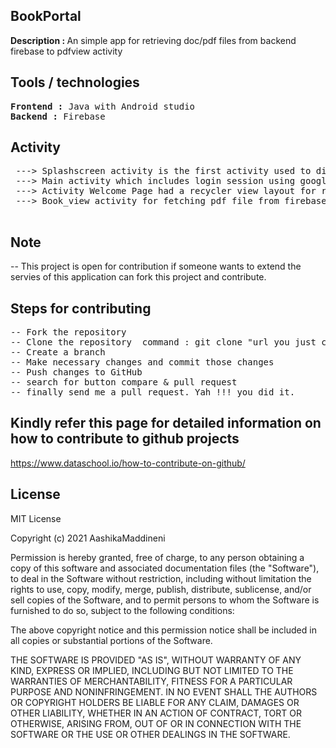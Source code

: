 ## BookPortal
<b>Description : </b>  An simple app for retrieving doc/pdf files from backend firebase to pdfview activity

## Tools / technologies
<pre>
<b>Frontend :</b> Java with Android studio 
<b>Backend :</b> Firebase
</pre>


## Activity
<pre>
 ---> Splashscreen activity is the first activity used to display logo and animation.
 ---> Main activity which includes login session using google signin button.
 ---> Activity Welcome Page had a recycler view layout for retriving data from backend and display items as list.
 ---> Book_view activity for fetching pdf file from firebase realtimedatabase into pdf View when clicked on item in recycler view.
 </pre>

## Note
-- This project is open for contribution if someone wants to extend the servies of this application can fork this project and contribute.

## Steps for contributing
<pre>
-- Fork the repository
-- Clone the repository  command : git clone "url you just copied"
-- Create a branch
-- Make necessary changes and commit those changes
-- Push changes to GitHub
-- search for button compare & pull request
-- finally send me a pull request. Yah !!! you did it.
</pre>

## Kindly refer this page for detailed information on how to contribute to github projects
https://www.dataschool.io/how-to-contribute-on-github/

  

## License


MIT License

Copyright (c) 2021 AashikaMaddineni

Permission is hereby granted, free of charge, to any person obtaining a copy
of this software and associated documentation files (the "Software"), to deal
in the Software without restriction, including without limitation the rights
to use, copy, modify, merge, publish, distribute, sublicense, and/or sell
copies of the Software, and to permit persons to whom the Software is
furnished to do so, subject to the following conditions:

The above copyright notice and this permission notice shall be included in all
copies or substantial portions of the Software.

THE SOFTWARE IS PROVIDED "AS IS", WITHOUT WARRANTY OF ANY KIND, EXPRESS OR
IMPLIED, INCLUDING BUT NOT LIMITED TO THE WARRANTIES OF MERCHANTABILITY,
FITNESS FOR A PARTICULAR PURPOSE AND NONINFRINGEMENT. IN NO EVENT SHALL THE
AUTHORS OR COPYRIGHT HOLDERS BE LIABLE FOR ANY CLAIM, DAMAGES OR OTHER
LIABILITY, WHETHER IN AN ACTION OF CONTRACT, TORT OR OTHERWISE, ARISING FROM,
OUT OF OR IN CONNECTION WITH THE SOFTWARE OR THE USE OR OTHER DEALINGS IN THE
SOFTWARE.
